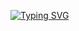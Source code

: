 [![Typing SVG](https://readme-typing-svg.herokuapp.com?font=DM+Sans&size=25&duration=3000&pause=2000&color=3AFBFF&background=3775FF00&center=true&vCenter=true&width=1000&lines=%22Iterar+es+humano%2C+'recursivar'+es+divino%22;--+L.+Peter+Deutsch)](https://git.io/typing-svg)
